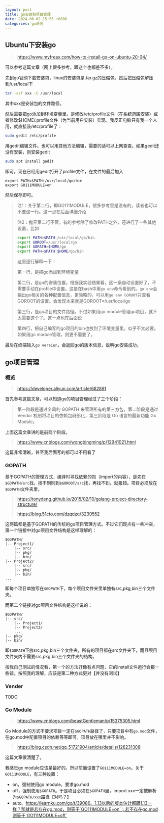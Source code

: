 ```yaml
---
layout: post
title: go安装和项目管理
date: 2024-06-02 15:55 +0800
categories: go语言
---
```


## Ubuntu下安装go

> https://www.myfreax.com/how-to-install-go-on-ubuntu-20-04/

可以参考这篇文章（网上很多参考，跟这个也都差不多）。

先到go官网下载安装包，linux的安装包是.tar.gz的压缩包。然后把压缩包解压到/usr/local下

```bash
tar -xzf xxx -C /usr/local
```

其中xxx是安装包的文件路径。

然后需要把go添加到环境变量里。是修改/etc/profile文件（在系统范围安装）或者修改$HOME/.profile文件（为当前用户安装）实现。我反正电脑只有我一个人用，就直接装/etc/profile了：

```bash
sudo gedit /etc/profile
```

用gedit编辑文件。也可以用其他方法编辑，需要的话可以上网查查。如果gedit还没有安装，则安装gedit

```bash
sudo apt install gedit
```

即可。现在已经用gedit打开了profile文件，在文件的最后加入

```
export PATH=$PATH:/usr/local/go/bin
export GO111MODULE=on
```

然后保存即可。

> 注1：关于第二行，即GO111MODULE，很多参考里是没有的，读者也可以不要这一行。这一点在后面详细介绍
>
> 注2：抛开第二行不管，有的参考除了修改PATH之外，还进行了一些其他设置，比如
>
> ```bash
> export PATH=$PATH:/usr/local/go/bin
> export GOROOT=/usr/local/go
> export GOPATH=$HOME/go
> export PATH=$PATH:$HOME/go/bin
> ```
>
> 这里逐行解释一下：
>
> 第一行，是把go添加到环境变量
>
> 第二行，是go的安装位置。根据我实验结果看，这一条自动设置好了，不需要手动在profile中设置。这是在bash中用`go env`命令看到的。`go env`会输出go相关的各种配置信息，更简略的，可以用`go env GOROOT`只查看GOROOT的设置。会发现本来就是GOROOT=/usr/local/go
>
> 第三行，是go项目的文件路径。不过如果用go module管理go项目，就不太需要这个了。这一点也在后面说
>
> 第四行，把自己编写的go项目的bin也放到了环境变量里。似乎不太必要。如果用go module管理，则更不需要了。

最后在终端输入`go version`，会返回go的版本信息，说明go安装成功。

## go项目管理

### 概览

> https://developer.aliyun.com/article/682861

首先参考这篇文章，可以知道go的项目管理经过了三个阶段：

> 第一阶段是通过全局的 GOPATH 来管理所有的第三方包，第二阶段是通过 Vendor 机制将项目的依赖包局部化，第三阶段是 Go 语言的最新功能 Go Module。

上面这篇文章讲的是前两个阶段。

> https://www.cnblogs.com/wongbingming/p/12941021.html

这篇非常清晰，甚至我后面写的都可以不用看了

### GOPATH

基于GOPATH的管理方式，编译时寻找依赖的包（import的内容），是先在`$GOPATH/src`找，找不到则到`$GOROOT/src`找，再找不到，就报错。项目必须放在`$GOPATH`文件夹里。

> https://tonydeng.github.io/2015/02/10/golang-project-directory-structure/
>
> https://blog.51cto.com/dzqdzq/3230552

这两篇都是基于GOPATH的传统的go项目管理方式。不过它们观点有一些冲突，第一个链接中对go项目文件结构是这样理解的：

```
$GOPATH/
|-- Project1/
	|-- src/
	|-- pkg/
	|-- bin/
|-- Project2/
	|-- src/
	|-- pkg/
	|-- bin/
...
```

即每个项目单独写在`$GOPATH`下，每个项目文件夹里单独有src,pkg,bin三个文件夹。

而第二个链接对go项目文件结构是这样说的：

```
$GOPATH/
|-- src/
	|-- Project1/
	|-- Project2/
	...
|-- pkg/
|-- bin/
```

即`$GOPATH`下放src,pkg,bin三个文件夹，所有的项目都在src文件夹下，而且项目文件夹内不需要src,pkg,bin三个文件夹的结构。

按我自己测试的情况看，第一个的方法好像有点问题，它的install文件运行会报一些错。按照我的理解，应该是第二种方式更对【并没有测试】

### Vender

TODO

### Go Module

> https://www.cnblogs.com/beastGentleman/p/15375305.html

Go Module的方式不要求项目一定在`$GOPATH`路径了，只要项目中有`go.mod`文件，在go.mod中配置项目的依赖等等即可。项目放在哪里并不影响。

> https://blog.csdn.net/qq_51721904/article/details/128231308

这篇文章很清楚了。

我感觉go module应该是最好的。所以前面设置了`GO111MODULE=on`。关于`GO111MODULE`，有三种设置：

* on，强制使用go module，要求go.mod
* off，强制使用`$GOPATH`。于是项目必须在`$GOPATH`里，import xxx一定被解析为`$GOPATH/xxx`路径【对吗？】
* auto。https://learnku.com/go/t/39086。1.13以后的版本估计都跟1.13一样？那就是若存在go.mod，则等于`GO111MODULE=on`；若不存在go.mod则等于`GO111MODULE=off`

